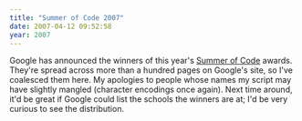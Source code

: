 ```yaml
---
title: "Summer of Code 2007"
date: 2007-04-12 09:52:58
year: 2007
---
```

Google has announced the winners of this year's <a href="http://code.google.com/soc/">Summer of Code</a> awards.  They're spread across more than a hundred pages on Google's site, so I've coalesced them here.  My apologies to people whose names my script may have slightly mangled (character encodings once again).  Next time around, it'd be great if Google could list the schools the winners are at; I'd be very curious to see the distribution.
